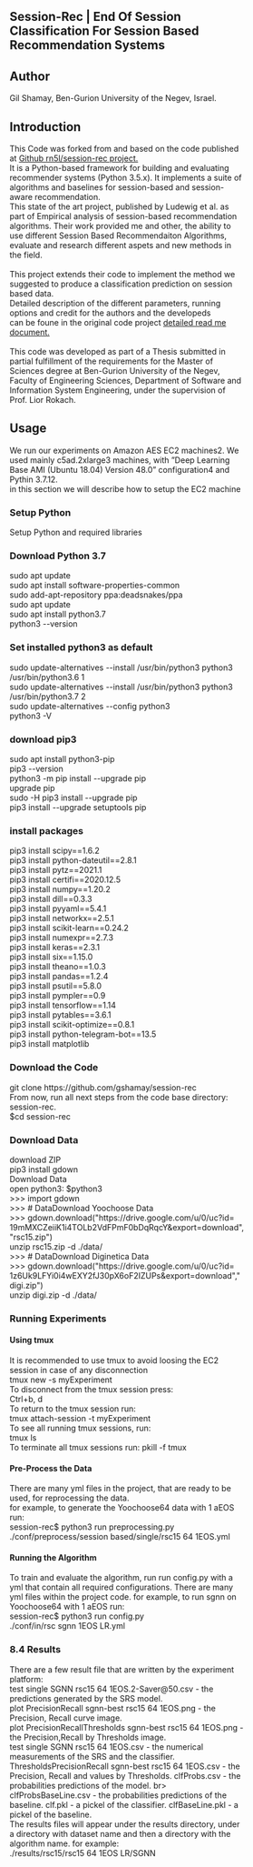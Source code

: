 <meta name="viewport" content="width=device-width, initial-scale=1">
<link rel="stylesheet" href="markdown-github.css">
<style>
    .markdown-body {
        box-sizing: border-box;
        min-width: 200px;
        max-width: 980px;
        margin: 0 auto;
        padding: 45px;
    }

    @media (max-width: 767px) {
        .markdown-body {
            padding: 15px;
        }
    }
</style>
<article class="markdown-body">
<h1>Session-Rec | End Of Session Classification For Session Based Recommendation Systems </h1>
<h2>Author</h2>
Gil Shamay, Ben-Gurion University of the Negev, Israel.
<h2>Introduction</h2>
This Code was forked from and based on the code published at 
<a href=https://github.com/rn5l/session-rec>Github rn5l/session-rec project.</a>
<br>
It is a Python-based framework for building and evaluating recommender systems (Python 3.5.x). It
implements a suite of algorithms and baselines for session-based and session-aware recommendation. <br>
This state of the art project, published by Ludewig et al. as part of Empirical analysis of session-based recommendation algorithms.
Their work provided me and other, the ability to use different Session Based Recommendaiton Algorithms, evaluate and research different aspets and new methods in the field.<br>
<br>
This project extends their code to implement the method we suggested to produce a classification prediction on session based data.<br>
Detailed description of the different parameters, running options and credit for the authors and the developeds <br>
can be foune in the original code project <a href= https://github.com/rn5l/session-rec/#readme> detailed read me document.</a><br>
<br>
This code was developed as part of a Thesis submitted in partial fulfillment of the requirements for the Master of Sciences degree
at Ben-Gurion University of the Negev, Faculty of Engineering Sciences,  
Department of Software and Information System Engineering, under the supervision of Prof. Lior Rokach.
<br>
<h2>Usage</h2>
We run our experiments on Amazon AES EC2 machines2. We used mainly
c5ad.2xlarge3 machines, with ”Deep Learning Base AMI (Ubuntu 18.04)
Version 48.0” configuration4 and Pythin 3.7.12. <br>
in this section we will describe how to setup the EC2 machine<br>
<h3>Setup Python</h3>
Setup Python and required libraries
<h3>Download Python 3.7</h3>
sudo apt update<br>
sudo apt install software-properties-common<br>
sudo add-apt-repository ppa:deadsnakes/ppa<br>
sudo apt update<br>
sudo apt install python3.7<br>
python3 --version<br>
<h3>Set installed python3 as default</h3>
sudo update-alternatives --install /usr/bin/python3 python3<br>
/usr/bin/python3.6 1<br>
sudo update-alternatives --install /usr/bin/python3 python3<br>
/usr/bin/python3.7 2<br>
sudo update-alternatives --config python3<br>
python3 -V<br>
<h3>download pip3</h3>
sudo apt install python3-pip<br>
pip3 --version<br>
python3 -m pip install --upgrade pip<br>
upgrade pip<br>
sudo -H pip3 install --upgrade pip<br>
pip3 install --upgrade setuptools pip<br>
<h3>install packages</h3>
pip3 install scipy==1.6.2<br>
pip3 install python-dateutil==2.8.1<br>
pip3 install pytz==2021.1<br>
pip3 install certifi==2020.12.5<br>
pip3 install numpy==1.20.2<br>
pip3 install dill==0.3.3<br>
pip3 install pyyaml==5.4.1<br>
pip3 install networkx==2.5.1<br>
pip3 install scikit-learn==0.24.2<br>
pip3 install numexpr==2.7.3<br>
pip3 install keras==2.3.1<br>
pip3 install six==1.15.0<br>
pip3 install theano==1.0.3<br>
pip3 install pandas==1.2.4<br>
pip3 install psutil==5.8.0<br>
pip3 install pympler==0.9<br>
pip3 install tensorflow==1.14<br>
pip3 install pytables==3.6.1<br>
pip3 install scikit-optimize==0.8.1<br>
pip3 install python-telegram-bot==13.5<br>
pip3 install matplotlib<br>
<h3>Download the Code</h3>
git clone https://github.com/gshamay/session-rec<br>
From now, run all next steps from the code base directory: session-rec.<br>
$cd session-rec<br>
<h3>Download Data</h3>
download ZIP<br>
pip3 install gdown<br>
Download Data<br>
open python3: $python3<br>
>>> import gdown<br>
>>> # DataDownload Yoochoose Data<br>
>>> gdown.download("https://drive.google.com/u/0/uc?id=<br>
19mMXCZeiiK1i4TOLb2VdFPmF0bDqRqcY&export=download","rsc15.zip")<br>
unzip rsc15.zip -d ./data/<br>
>>> # DataDownload Diginetica Data<br>
>>> gdown.download("https://drive.google.com/u/0/uc?id=<br>
1z6Uk9LFYi0i4wEXY2fJ30pX6oF2IZUPs&export=download","digi.zip")<br>
unzip digi.zip -d ./data/<br>
<h3>Running Experiments</h3>
<h4>Using tmux</h4>
It is recommended to use tmux to avoid loosing the EC2 session in case of any disconnection<br>
tmux new -s myExperiment<br>
To disconnect from the tmux session press:<br>
Ctrl+b, d<br>
To return to the tmux session run:<br>
tmux attach-session -t myExperiment<br>
To see all running tmux sessions, run:<br>
tmux ls<br>
To terminate all tmux sessions run: pkill -f tmux<br>
<h4>Pre-Process the Data</h4>
There are many yml files in the project, that are ready to be used, for reprocessing the data. <br>
for example, to generate the Yoochoose64 data with 1 aEOS run:<br>
session-rec$ python3 run preprocessing.py<br>
./conf/preprocess/session based/single/rsc15 64 1EOS.yml<br>
<h4>Running the Algorithm</h4>
To train and evaluate the algorithm, run run config.py with a yml that
contain all required configurations. There are many yml files within the
project code. for example, to run sgnn on Yoochoose64 with 1 aEOS run:<br>
session-rec$ python3 run config.py<br>
./conf/in/rsc sgnn 1EOS LR.yml<br>
<h3>8.4 Results</h3>
There are a few result file that are written by the experiment platform:<br>
test single SGNN rsc15 64 1EOS.2-Saver@50.csv - the predictions generated by the SRS model.<br>
plot PrecisionRecall sgnn-best rsc15 64 1EOS.png - the Precision, Recall curve image.<br>
plot PrecisionRecallThresholds sgnn-best rsc15 64 1EOS.png - the Precision,Recall by Thresholds image.<br>
test single SGNN rsc15 64 1EOS.csv - the numerical measurements of the SRS and the classifier.<br>
ThresholdsPrecisionRecall sgnn-best rsc15 64 1EOS.csv - the Precision, Recall and values by Thresholds. clfProbs.csv - the probabilities predictions of the model. br>
clfProbsBaseLine.csv - the probabilities predictions of the baseline. clf.pkl - a pickel of the classifier. clfBaseLine.pkl - a pickel of the baseline.<br>
The results files will appear under the results directory, under a directory with dataset name and then a directory with the algorithm name. for example:<br>
./results/rsc15/rsc15 64 1EOS LR/SGNN<br>
</article>

